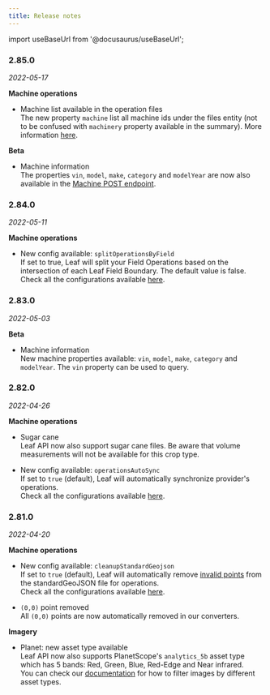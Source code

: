 ```yaml
---
title: Release notes
---
```


import useBaseUrl from '@docusaurus/useBaseUrl';

<!-- the following links are referenced throughout this document -->
[1]: /docs/docs/satellite_endpoints#create-a-satellite-field
[2]: /docs/docs/files_sample_output#valid-points
[3]: /docs/docs/configurations_overview
[4]: /docs/docs/files_endpoints#get-a-file
[5]: /docs/docs/files_sample_output#operation-summary
[6]: /docs/docs/beta_machines_endpoints#create-a-machine

### 2.85.0
*2022-05-17*

**Machine operations**
- Machine list available in the operation files  
The new property `machine` list all machine ids under the files entity (not to be confused with `machinery` property available in the summary).
More information [here][5].

**Beta**
- Machine information      
The properties `vin`, `model`, `make`, `category` and `modelYear` are now also available in the [Machine POST endpoint][6].


### 2.84.0
*2022-05-11*

**Machine operations**
- New config available: `splitOperationsByField`    
If set to true, Leaf will split your Field Operations based on the intersection of each Leaf Field Boundary. The default value is false. 
Check all the configurations available [here][3].

### 2.83.0
*2022-05-03*

**Beta**
- Machine information   
New machine properties available: `vin`, `model`, `make`, `category` and `modelYear`.
The `vin` property can be used to query.


### 2.82.0
*2022-04-26*

**Machine operations**
- Sugar cane  
Leaf API now also support sugar cane files. Be aware that volume measurements will not be available for this crop type.

- New config available: `operationsAutoSync`    
If set to `true` (default), Leaf will automatically synchronize provider's operations.  
Check all the configurations available [here][3].


### 2.81.0
*2022-04-20*

**Machine operations**
- New config available: `cleanupStandardGeojson`   
If set to `true` (default), Leaf will automatically remove [invalid points][2] from the standardGeoJSON file for operations.  
Check all the configurations available [here][3].



- `(0,0)` point removed  
All `(0,0)` points are now automatically removed in our converters.
  
**Imagery**  
- Planet: new asset type available    
Leaf API now also supports PlanetScope's `analytics_5b` asset type which has 5 bands: Red, Green, Blue, Red-Edge and Near infrared.  
You can check our [documentation][1]  for how to filter images by different asset types.


